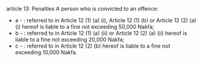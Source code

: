 article 13: Penalties
A person who is convicted to an offence:
<ul>
			<li>a - : referred to in Article 12 (1) (a) (i), Article 12 (1) (b) or Article 12 (2) (a) (i) hereof is liable to a fine not exceeding 50,000 Nakfa;<ul>
			</ul></li>			<li>b - : referred to in Article 12 (1) (a) (ii) or Article 12 (2) (a) (ii) hereof is liable to a fine not exceeding 20,000 Nakfa;<ul>
			</ul></li>			<li>c - : referred to in Article 12 (2) (b) hereof is liable to a fine not exceeding 10,000 Nakfa.<ul>
			</ul></li></ul>